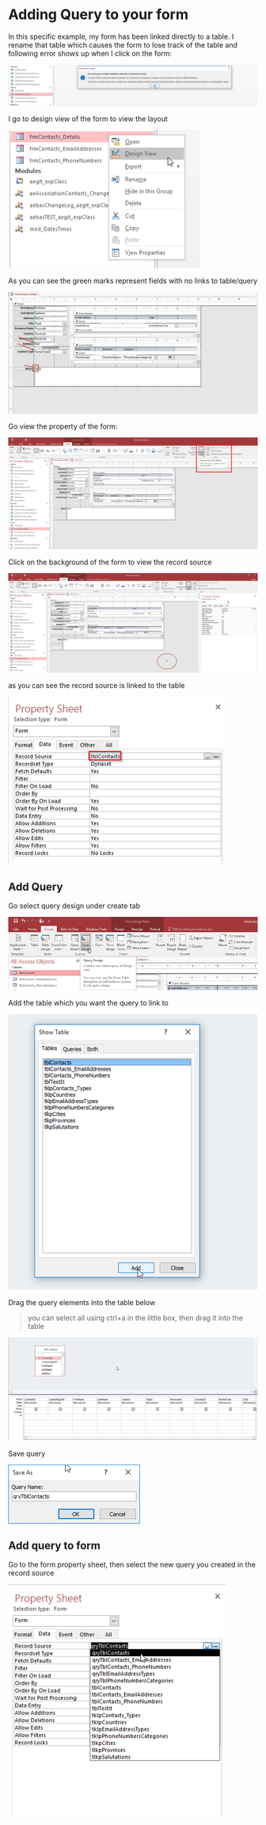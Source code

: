 # Adding Query to your form

In this specific example, my form has been linked directly to a table. I rename that table which causes the form to lose track of the table and following error shows up when I click on the form:

![](./img/1.png)

I go to design view of the form to view the layout

![](./img/2.png)

As you can see the green marks represent fields with no links to table/query

![](./img/3.png)

Go view the property of the form:

![](./img/4.png)

Click on the background of the form to view the record source

![](./img/5.png)

as you can see the record source is linked to the table

![](./img/6.png)

## Add Query

Go select query design under create tab

![](./img/7.png)

Add the table which you want the query to link to 

![](./img/8.png)

Drag the query elements into the table below

> you can select all using ctrl+a in the little box, then drag it into the table

![](./img/9.png)

Save query

![](./img/10.png)

## Add query to form

Go to the form property sheet, then select the new query you created in the record source

![](./img/11.png)
